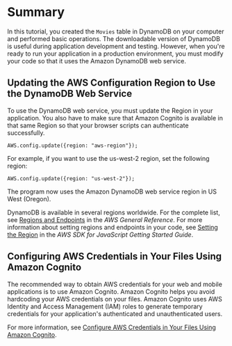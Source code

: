 # Summary<a name="GettingStarted.Js.Summary"></a>

In this tutorial, you created the `Movies` table in DynamoDB on your computer and performed basic operations\. The downloadable version of DynamoDB is useful during application development and testing\. However, when you're ready to run your application in a production environment, you must modify your code so that it uses the Amazon DynamoDB web service\. 

## Updating the AWS Configuration Region to Use the DynamoDB Web Service<a name="GettingStarted.Js.Summary.MovingToDDB"></a>

To use the DynamoDB web service, you must update the Region in your application\. You also have to make sure that Amazon Cognito is available in that same Region so that your browser scripts can authenticate successfully\.

```
AWS.config.update({region: "aws-region"});
```

For example, if you want to use the us\-west\-2 region, set the following region:

```
AWS.config.update({region: "us-west-2"});
```

The program now uses the Amazon DynamoDB web service region in US West \(Oregon\)\. 

DynamoDB is available in several regions worldwide\. For the complete list, see [Regions and Endpoints](https://docs.aws.amazon.com/general/latest/gr/rande.html) in the *AWS General Reference*\. For more information about setting regions and endpoints in your code, see [Setting the Region](https://docs.aws.amazon.com/sdk-for-javascript/v2/developer-guide/setting-region.html) in the *AWS SDK for JavaScript Getting Started Guide*\.

## Configuring AWS Credentials in Your Files Using Amazon Cognito<a name="GettingStarted.Js.Conf.Credentials"></a>

 The recommended way to obtain AWS credentials for your web and mobile applications is to use Amazon Cognito\. Amazon Cognito helps you avoid hardcoding your AWS credentials on your files\. Amazon Cognito uses AWS Identity and Access Management \(IAM\) roles to generate temporary credentials for your application's authenticated and unauthenticated users\.

 For more information, see [Configure AWS Credentials in Your Files Using Amazon Cognito](Cognito.Credentials.md)\.